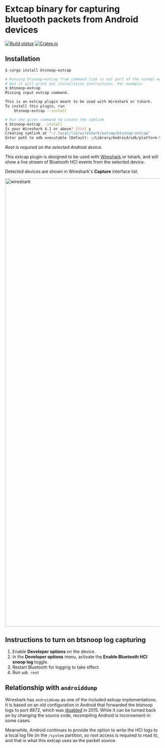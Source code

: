 # Extcap binary for capturing bluetooth packets from Android devices

[![Build status](https://github.com/mauricelam/btsnoop-extcap/actions/workflows/cargo-build-and-test.yml/badge.svg)](https://github.com/mauricelam/btsnoop-rs/actions)
[![Crates.io](https://img.shields.io/crates/v/btsnoop-extcap.svg)](https://crates.io/crates/btsnoop-extcap)

## Installation

```sh
$ cargo install btsnoop-extcap

# Running btsnoop-extcap from command line is not part of the normal workflow,
# but it will print out installation instructions. For example:
$ btsnoop-extcap
Missing input extcap command.

This is an extcap plugin meant to be used with Wireshark or tshark.
To install this plugin, run
    btsnoop-extcap --install

# Run the given command to create the symlink
$ btsnoop-extcap --install
Is your Wireshark 4.1 or above? [Y/n] y
Creating symlink at "~/.local/lib/wireshark/extcap/btsnoop-extcap"
Enter path to adb executable [Default: ~/Library/Android/sdk/platform-tools/adb]: <Enter>
```

_Root is required on the selected Android device._

This extcap plugin is designed to be used with [Wireshark](https://www.wireshark.org/) or tshark,
and will show a live stream of Bluetooth HCI events from the selected device.

Detected devices are shown in Wireshark's __Capture__ interface list.

<img width="1462" alt="wireshark" src="https://user-images.githubusercontent.com/1264702/216287342-c0d7a30c-0fa0-4acd-a535-f95323427eca.png">

## Instructions to turn on btsnoop log capturing

1. Enable __Developer options__ on the device.
2. In the __Developer options__ menu, activate the __Enable Bluetooth HCI snoop log__ toggle.
3. Restart Bluetooth for logging to take effect.
4. Run `adb root`

## Relationship with `androiddump`

Wireshark has `androiddump` as one of the included extcap implementations. It is
based on an old configuration in Android that forwarded the btsnoop logs to port
8872, which was
[disabled](https://android.googlesource.com/platform/packages/modules/Bluetooth/+/4dcaa4646c0a44300a727e332859f518a08f6085)
in 2015. While it can be turned back on by changing the source code, recompiling
Android is inconvenient in some cases.

Meanwhile, Android continues to provide the option to write the HCI logs to a
local log file (in the `/system` partition, so root access is required to read
it), and that is what this extcap uses as the packet source.
